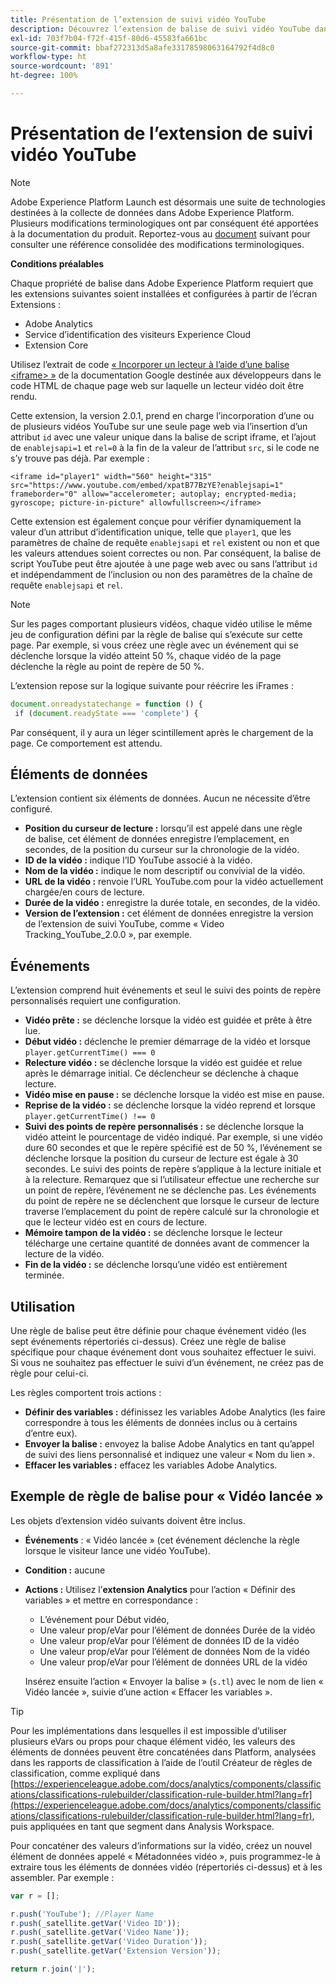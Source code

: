 ```yaml
---
title: Présentation de l’extension de suivi vidéo YouTube
description: Découvrez lʼextension de balise de suivi vidéo YouTube dans Adobe Experience Platform.
exl-id: 703f7b04-f72f-415f-80d6-45583fa661bc
source-git-commit: bbaf272313d5a8afe33178598063164792f4d8c0
workflow-type: ht
source-wordcount: '891'
ht-degree: 100%

---
```


# Présentation de l’extension de suivi vidéo YouTube

>[!NOTE]
>
>Adobe Experience Platform Launch est désormais une suite de technologies destinées à la collecte de données dans Adobe Experience Platform. Plusieurs modifications terminologiques ont par conséquent été apportées à la documentation du produit. Reportez-vous au [document](../../../term-updates.md) suivant pour consulter une référence consolidée des modifications terminologiques.

**Conditions préalables**

Chaque propriété de balise dans Adobe Experience Platform requiert que les extensions suivantes soient installées et configurées à partir de lʼécran Extensions :

* Adobe Analytics
* Service d’identification des visiteurs Experience Cloud
* Extension Core

Utilisez l’extrait de code [« Incorporer un lecteur à l’aide d’une balise &lt;iframe\> »](https://developers.google.com/youtube/player_parameters#Manual_IFrame_Embeds) de la documentation Google destinée aux développeurs dans le code HTML de chaque page web sur laquelle un lecteur vidéo doit être rendu.

Cette extension, la version 2.0.1, prend en charge l’incorporation d’une ou de plusieurs vidéos YouTube sur une seule page web via l’insertion d’un attribut `id` avec une valeur unique dans la balise de script iframe, et l’ajout de `enablejsapi=1` et `rel=0` à la fin de la valeur de l’attribut `src`, si le code ne s’y trouve pas déjà. Par exemple :

`<iframe id="player1" width="560" height="315" src="https://www.youtube.com/embed/xpatB77BzYE?enablejsapi=1" frameborder="0" allow="accelerometer; autoplay; encrypted-media; gyroscope; picture-in-picture" allowfullscreen></iframe>`

Cette extension est également conçue pour vérifier dynamiquement la valeur d’un attribut d’identification unique, telle que `player1`, que les paramètres de chaîne de requête `enablejsapi` et `rel` existent ou non et que les valeurs attendues soient correctes ou non. Par conséquent, la balise de script YouTube peut être ajoutée à une page web avec ou sans l’attribut `id` et indépendamment de l’inclusion ou non des paramètres de la chaîne de requête `enablejsapi` et `rel`.

>[!NOTE]
>
>Sur les pages comportant plusieurs vidéos, chaque vidéo utilise le même jeu de configuration défini par la règle de balise qui sʼexécute sur cette page. Par exemple, si vous créez une règle avec un événement qui se déclenche lorsque la vidéo atteint 50 %, chaque vidéo de la page déclenche la règle au point de repère de 50 %.

L’extension repose sur la logique suivante pour réécrire les iFrames :

```javascript
document.onreadystatechange = function () {
 if (document.readyState === 'complete') {
```

Par conséquent, il y aura un léger scintillement après le chargement de la page. Ce comportement est attendu.

## Éléments de données

L’extension contient six éléments de données. Aucun ne nécessite d’être configuré.

* **Position du curseur de lecture :** lorsquʼil est appelé dans une règle de balise, cet élément de données enregistre lʼemplacement, en secondes, de la position du curseur sur la chronologie de la vidéo.
* **ID de la vidéo :** indique l’ID YouTube associé à la vidéo.
* **Nom de la vidéo :** indique le nom descriptif ou convivial de la vidéo.
* **URL de la vidéo :** renvoie l’URL YouTube.com pour la vidéo actuellement chargée/en cours de lecture.
* **Durée de la vidéo :** enregistre la durée totale, en secondes, de la vidéo.
* **Version de l’extension :** cet élément de données enregistre la version de l’extension de suivi YouTube, comme « Video Tracking_YouTube_2.0.0 », par exemple.

## Événements

L’extension comprend huit événements et seul le suivi des points de repère personnalisés requiert une configuration.

* **Vidéo prête :** se déclenche lorsque la vidéo est guidée et prête à être lue.
* **Début vidéo :** déclenche le premier démarrage de la vidéo et lorsque `player.getCurrentTime() === 0`
* **Relecture vidéo :** se déclenche lorsque la vidéo est guidée et relue après le démarrage initial. Ce déclencheur se déclenche à chaque lecture.
* **Vidéo mise en pause :** se déclenche lorsque la vidéo est mise en pause.
* **Reprise de la vidéo :** se déclenche lorsque la vidéo reprend et lorsque `player.getCurrentTime() !== 0`
* **Suivi des points de repère personnalisés :** se déclenche lorsque la vidéo atteint le pourcentage de vidéo indiqué. Par exemple, si une vidéo dure 60 secondes et que le repère spécifié est de 50 %, lʼévénement se déclenche lorsque la position du curseur de lecture est égale à 30 secondes. Le suivi des points de repère s’applique à la lecture initiale et à la relecture. Remarquez que si lʼutilisateur effectue une recherche sur un point de repère, lʼévénement ne se déclenche pas. Les événements du point de repère ne se déclenchent que lorsque le curseur de lecture traverse lʼemplacement du point de repère calculé sur la chronologie et que le lecteur vidéo est en cours de lecture.
* **Mémoire tampon de la vidéo :** se déclenche lorsque le lecteur télécharge une certaine quantité de données avant de commencer la lecture de la vidéo.
* **Fin de la vidéo :** se déclenche lorsqu’une vidéo est entièrement terminée.

## Utilisation

Une règle de balise peut être définie pour chaque événement vidéo (les sept événements répertoriés ci-dessus). Créez une règle de balise spécifique pour chaque événement dont vous souhaitez effectuer le suivi. Si vous ne souhaitez pas effectuer le suivi dʼun événement, ne créez pas de règle pour celui-ci.

Les règles comportent trois actions :

* **Définir des variables :** définissez les variables Adobe Analytics (les faire correspondre à tous les éléments de données inclus ou à certains d’entre eux).
* **Envoyer la balise :** envoyez la balise Adobe Analytics en tant qu’appel de suivi des liens personnalisé et indiquez une valeur « Nom du lien ».
* **Effacer les variables :** effacez les variables Adobe Analytics.

## Exemple de règle de balise pour « Vidéo lancée »

Les objets dʼextension vidéo suivants doivent être inclus.

* **Événements** : « Vidéo lancée » (cet événement déclenche la règle lorsque le visiteur lance une vidéo YouTube).

* **Condition :** aucune

* **Actions :** Utilisez lʼ&#x200B;**extension Analytics** pour lʼaction « Définir des variables » et mettre en correspondance :

   * L’événement pour Début vidéo,
   * Une valeur prop/eVar pour l’élément de données Durée de la vidéo
   * Une valeur prop/eVar pour l’élément de données ID de la vidéo
   * Une valeur prop/eVar pour l’élément de données Nom de la vidéo
   * Une valeur prop/eVar pour l’élément de données URL de la vidéo

   Insérez ensuite lʼaction « Envoyer la balise » (`s.tl`) avec le nom de lien « Vidéo lancée », suivie dʼune action « Effacer les variables ».

>[!TIP]
> 
>Pour les implémentations dans lesquelles il est impossible dʼutiliser plusieurs eVars ou props pour chaque élément vidéo, les valeurs des éléments de données peuvent être concaténées dans Platform, analysées dans les rapports de classification à lʼaide de lʼoutil Créateur de règles de classification, comme expliqué dans [https://experienceleague.adobe.com/docs/analytics/components/classifications/classifications-rulebuilder/classification-rule-builder.html?lang=fr](https://experienceleague.adobe.com/docs/analytics/components/classifications/classifications-rulebuilder/classification-rule-builder.html?lang=fr), puis appliquées en tant que segment dans Analysis Workspace.

Pour concaténer des valeurs d’informations sur la vidéo, créez un nouvel élément de données appelé « Métadonnées vidéo », puis programmez-le à extraire tous les éléments de données vidéo (répertoriés ci-dessus) et à les assembler. Par exemple :

```javascript
var r = [];

r.push('YouTube'); //Player Name
r.push(_satellite.getVar('Video ID'));
r.push(_satellite.getVar('Video Name'));
r.push(_satellite.getVar('Video Duration'));
r.push(_satellite.getVar('Extension Version'));

return r.join('|');
```
